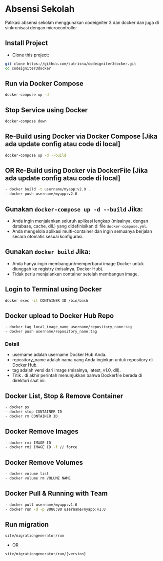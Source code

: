 # Absensi Sekolah
Palikasi absensi sekolah menggunakan codeigniter 3 dan docker dan juga di sinkronisasi dengan microcontroller
## Install Project
- Clone this project:
```bash
git clone https://github.com/sutrisna/codeigniter3docker.git
cd codeigniter3docker
```
## Run via Docker Compose
```bash
docker-compose up -d
```
## Stop Service using Docker
```bash
docker-compose down
```
## Re-Build using Docker via Docker Compose [Jika ada update config atau code di local]
```bash
docker-compose up -d --build
```
## OR Re-Build using Docker via DockerFile [Jika ada update config atau code di local]
```bash
- docker build -t username/myapp:v2.0 .
- docker push username/myapp:v2.0
```
## Gunakan `docker-compose up -d --build` Jika:
- Anda ingin menjalankan seluruh aplikasi lengkap (misalnya, dengan database, cache, dll.) yang didefinisikan di file `docker-compose.yml`.
- Anda mengelola aplikasi multi-container dan ingin semuanya berjalan secara otomatis sesuai konfigurasi.
## Gunakan `docker build` Jika:
- Anda hanya ingin membangun/memperbarui image Docker untuk diunggah ke registry (misalnya, Docker Hub).
- Tidak perlu menjalankan container setelah membangun image.
## Login to Terminal using Docker
```bash
docker exec -it CONTAINER ID /bin/bash
```
## Docker upload to Docker Hub Repo
```bash
- docker tag local_image_name username/repository_name:tag
- docker push username/repository_name:tag
```
### Detail
- username adalah username Docker Hub Anda.
- repository_name adalah nama yang Anda inginkan untuk repository di Docker Hub.
- tag adalah versi dari image (misalnya, latest, v1.0, dll).
- Titik . di akhir perintah menunjukkan bahwa Dockerfile berada di direktori saat ini.

## Docker List, Stop & Remove Container
```bash
- docker ps
- docker stop CONTAINER ID
- docker rm CONTAINER ID
```
## Docker Remove Images
```bash
- docker rmi IMAGE ID
- docker rmi IMAGE ID -f // force
```
## Docker Remove Volumes
```bash
- docker volume list
- docker volume rm VOLUME NAME
```
## Docker Pull & Running with Team
```bash
- docker pull username/myapp:v1.0
- docker run -d -p 8080:80 username/myapp:v1.0
```
## Run migration
```bash
site/migrationgenerator/run
```
- OR
```bash
site/migrationgenerator/run/[version]
```

